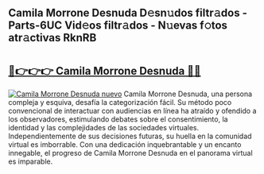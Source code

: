 ## Camila Morrone Desnuda D𝚎sn𝚞dos filtr𝚊dos - Parts-6UC Vid𝚎os filtr𝚊dos - N𝚞evas f𝚘tos atr𝚊ctivas RknRB

# <h2><a href="http://mb2udh.tromn.icu/?c=Camila+Morrone+Desnuda">🔗👉👉👉 Camila Morrone Desnuda 🔗🔗</a></h2>

[![Camila Morrone Desnuda nuevo](https://i.imgur.com/pEAQMta.gif)](http://mb2udh.tromn.icu/?c=Camila+Morrone+Desnuda)
Camila Morrone Desnuda, una persona compleja y esquiva, desafía la categorización fácil. Su método poco convencional de interactuar con audiencias en línea ha atraído y ofendido a los observadores, estimulando debates sobre el consentimiento, la identidad y las complejidades de las sociedades virtuales. Independientemente de sus decisiones futuras, su huella en la comunidad virtual es imborrable. Con una dedicación inquebrantable y un encanto innegable, el progreso de Camila Morrone Desnuda en el panorama virtual es imparable.
